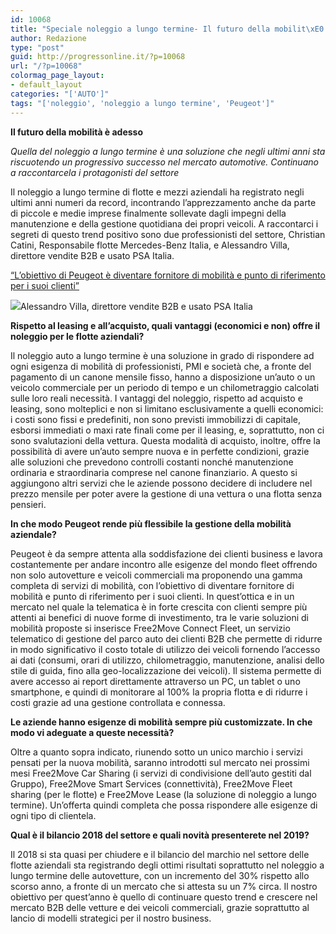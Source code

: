 ```yaml
---
id: 10068
title: "Speciale noleggio a lungo termine- Il futuro della mobilit\xE0 \xE8 adesso"
author: Redazione
type: "post"
guid: http://progressonline.it/?p=10068
url: "/?p=10068"
colormag_page_layout:
- default_layout
categories: "['AUTO']"
tags: "['noleggio', 'noleggio a lungo termine', 'Peugeot']"
---
```


**Il futuro della mobilità è adesso**

*Quella del noleggio a lungo termine è una soluzione che negli ultimi anni sta riscuotendo un progressivo successo nel mercato automotive. Continuano a raccontarcela i protagonisti del settore*

Il noleggio a lungo termine di flotte e mezzi aziendali ha registrato negli ultimi anni numeri da record, incontrando l’apprezzamento anche da parte di piccole e medie imprese finalmente sollevate dagli impegni della manutenzione e della gestione quotidiana dei propri veicoli. A raccontarci i segreti di questo trend positivo sono due professionisti del settore, Christian Catini, Responsabile flotte Mercedes-Benz Italia, e Alessandro Villa, direttore vendite B2B e usato PSA Italia.

<u>“L’obiettivo di Peugeot è diventare fornitore di mobilità e punto di riferimento per i suoi clienti”</u>

![](https://progressonline.it/wp-content/uploads/2018/10/Villa-683x1024.jpg)Alessandro Villa, direttore vendite B2B e usato PSA Italia

**Rispetto al leasing e all’acquisto, quali vantaggi (economici e non) offre il noleggio per le flotte aziendali?**

Il noleggio auto a lungo termine è una soluzione in grado di rispondere ad ogni esigenza di mobilità di professionisti, PMI e società che, a fronte del pagamento di un canone mensile fisso, hanno a disposizione un’auto o un veicolo commerciale per un periodo di tempo e un chilometraggio calcolati sulle loro reali necessità. I vantaggi del noleggio, rispetto ad acquisto e leasing, sono molteplici e non si limitano esclusivamente a quelli economici: i costi sono fissi e predefiniti, non sono previsti immobilizzi di capitale, esborsi immediati o maxi rate finali come per il leasing, e, soprattutto, non ci sono svalutazioni della vettura. Questa modalità di acquisto, inoltre, offre la possibilità di avere un’auto sempre nuova e in perfette condizioni, grazie alle soluzioni che prevedono controlli costanti nonché manutenzione ordinaria e straordinaria comprese nel canone finanziario. A questo si aggiungono altri servizi che le aziende possono decidere di includere nel prezzo mensile per poter avere la gestione di una vettura o una flotta senza pensieri.

**In che modo Peugeot rende più flessibile la gestione della mobilità aziendale?**

Peugeot è da sempre attenta alla soddisfazione dei clienti business e lavora costantemente per andare incontro alle esigenze del mondo fleet offrendo non solo autovetture e veicoli commerciali ma proponendo una gamma completa di servizi di mobilità, con l’obiettivo di diventare fornitore di mobilità e punto di riferimento per i suoi clienti. In quest’ottica e in un mercato nel quale la telematica è in forte crescita con clienti sempre più attenti ai benefici di nuove forme di investimento, tra le varie soluzioni di mobilità proposte si inserisce Free2Move Connect Fleet, un servizio telematico di gestione del parco auto dei clienti B2B che permette di ridurre in modo significativo il costo totale di utilizzo dei veicoli fornendo l’accesso ai dati (consumi, orari di utilizzo, chilometraggio, manutenzione, analisi dello stile di guida, fino alla geo-localizzazione dei veicoli). Il sistema permette di avere accesso ai report direttamente attraverso un PC, un tablet o uno smartphone, e quindi di monitorare al 100% la propria flotta e di ridurre i costi grazie ad una gestione controllata e connessa.

**Le aziende hanno esigenze di mobilità sempre più customizzate. In che modo vi adeguate a queste necessità?**

Oltre a quanto sopra indicato, riunendo sotto un unico marchio i servizi pensati per la nuova mobilità, saranno introdotti sul mercato nei prossimi mesi Free2Move Car Sharing (i servizi di condivisione dell’auto gestiti dal Gruppo), Free2Move Smart Services (connettività), Free2Move Fleet sharing (per le flotte) e Free2Move Lease (la soluzione di noleggio a lungo termine). Un’offerta quindi completa che possa rispondere alle esigenze di ogni tipo di clientela.

**Qual è il bilancio 2018 del settore e quali novità presenterete nel 2019?**

Il 2018 si sta quasi per chiudere e il bilancio del marchio nel settore delle flotte aziendali sta registrando degli ottimi risultati soprattutto nel noleggio a lungo termine delle autovetture, con un incremento del 30% rispetto allo scorso anno, a fronte di un mercato che si attesta su un 7% circa. Il nostro obiettivo per quest’anno è quello di continuare questo trend e crescere nel mercato B2B delle vetture e dei veicoli commerciali, grazie soprattutto al lancio di modelli strategici per il nostro business.